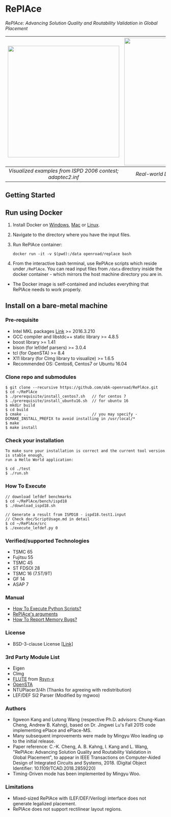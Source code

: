 # RePlAce
*RePlAce: Advancing Solution Quality and Routability Validation in Global Placement* 

| <img src="/doc/image/adaptec2.inf.gif" width=350px> | <img src="/doc/image/coyote_TSMC16.gif" width=400px> | 
|:--:|:--:|
| *Visualized examples from ISPD 2006 contest; adaptec2.inf* |*Real-world Design: Coyote (TSMC16 7.5T)* |

## Getting Started

## Run using Docker
1. Install Docker on [Windows](https://docs.docker.com/docker-for-windows/), [Mac](https://docs.docker.com/docker-for-mac/) or [Linux](https://docs.docker.com/install/).
2. Navigate to the directory where you have the input files.
3. Run RePlAce container:

       docker run -it -v $(pwd):/data openroad/replace bash

4. From the interactive bash terminal, use RePlAce scripts which reside under `/RePlAce`. You can read input files from `/data` directory inside the docker container - which mirrors the host machine directory you are in. 

* The Docker image is self-contained and includes everything that RePlAce needs to work properly.

## Install on a bare-metal machine

### Pre-requisite
* Intel MKL packages [Link](https://software.intel.com/en-us/articles/free-ipsxe-tools-and-libraries) >= 2016.3.210
* GCC compiler and libstdc++ static library >= 4.8.5
* boost library >= 1.41
* bison (for lef/def parsers) >= 3.0.4
* tcl (for OpenSTA) >= 8.4
* X11 library (for CImg library to visualize) >= 1.6.5
* Recommended OS: Centos6, Centos7 or Ubuntu 16.04

### Clone repo and submodules 
    $ git clone --recursive https://github.com/abk-openroad/RePlAce.git
    $ cd ~/RePlAce
    $ ./prerequisite/install_centos7.sh   // for centos 7
    $ ./prerequisite/install_ubuntu16.sh  // for ubuntu 16
    $ mkdir build
    $ cd build
    $ cmake ..                            // you may specify -DCMAKE_INSTALL_PREFIX to avoid installing in /usr/local/*
    $ make 
    $ make install

   
### Check your installation
    To make sure your installation is correct and the current tool version is stable enough, 
    run a Hello World application:

    $ cd ./test
    $ ./run.sh
 
### How To Execute
    // download lefdef benchmarks
    $ cd ~/RePlAce/bench/ispd18
    $ ./download_ispd18.sh
    
    // Generate a result from ISPD18 - ispd18.test1.input
    // Check doc/ScriptUsage.md in detail
    $ cd ~/RePlAce/src
    $ ./execute_lefdef.py 0 
    

### Verified/supported Technologies
* TSMC 65
* Fujitsu 55
* TSMC 45
* ST FDSOI 28
* TSMC 16 (7.5T/9T)
* GF 14
* ASAP 7


### Manual
* [How To Execute Python Scripts?](doc/ScriptUsage.md)
* [RePlAce's arguments](doc/BinaryArguments.md)
* [How To Report Memory Bugs?](doc/ReportMemoryBug.md)
    
### License
* BSD-3-clause License [[Link]](LICENSE)

### 3rd Party Module List
* Eigen
* CImg
* [FLUTE](https://github.com/RsynTeam/rsyn-x/tree/master/rsyn/src/rsyn/3rdparty/flute) from [Rsyn-x](https://github.com/RsynTeam/rsyn-x)
* [OpenSTA](https://github.com/The-OpenROAD-Project/OpenSTA)
* NTUPlacer3/4h (Thanks for agreeing with redistribution)
* LEF/DEF Si2 Parser (Modified by mgwoo)


### Authors
- Ilgweon Kang and Lutong Wang (respective Ph.D. advisors: Chung-Kuan Cheng, Andrew B. Kahng), based on Dr. Jingwei Lu's Fall 2015 code implementing ePlace and ePlace-MS.
- Many subsequent improvements were made by Mingyu Woo leading up to the initial release.
- Paper reference: C.-K. Cheng, A. B. Kahng, I. Kang and L. Wang, "RePlAce: Advancing Solution Quality and Routability Validation in Global Placement", to appear in IEEE Transactions on Computer-Aided Design of Integrated Circuits and Systems, 2018.  (Digital Object Identifier: 10.1109/TCAD.2018.2859220)
- Timing-Driven mode has been implemented by Mingyu Woo.

### Limitations
* Mixed-sized RePlAce with (LEF/DEF/Verilog) interface does not generate legalized placement.
* RePlAce does not support rectilinear layout regions.
